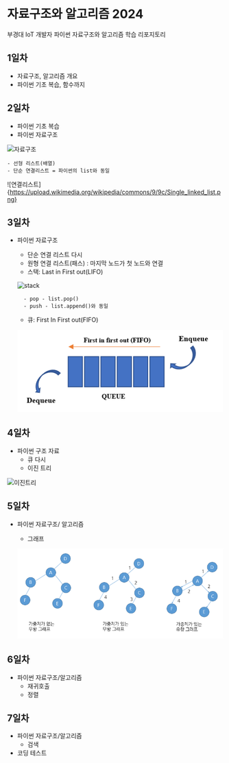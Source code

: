 # 자료구조와 알고리즘 2024
부경대 IoT 개발자 파이썬 자료구조와 알고리즘 학습 리포지토리

## 1일차
- 자료구조, 알고리즘 개요
- 파이썬 기초 복습, 함수까지

## 2일차
- 파이썬 기초 복습
- 파이썬 자료구조

![자료구조](https://t1.daumcdn.net/cfile/tistory/23202B4C53FDC5600C)

    - 선형 리스트(배열)
    - 단순 연결리스트 = 파이썬의 list와 동일

![연결리스트]{https://upload.wikimedia.org/wikipedia/commons/9/9c/Single_linked_list.png}

## 3일차
- 파이썬 자료구조
    - 단순 연결 리스트 다시
    - 원형 연결 리스트(패스) : 마지막 노드가 첫 노드와 연결
    - 스택: Last in First out(LIFO)

    ![stack](https://cs.lmu.edu/~ray/images/stack.gif)
   
        - pop - list.pop()
        - push - list.append()와 동일
    - 큐: First In First out(FIFO)

    ![queue](https://github.com/yongseok2312/ds-and-algorithm-2024/blob/main/image/queue.png)
    
## 4일차
- 파이썬 구조 자료
    - 큐 다시
    - 이진 트리

![이진트리](https://kahee.github.io//assets/post_img/tree3.png)

## 5일차
- 파이썬 자료구조/ 알고리즘
    - 그래프
    
    ![그래프](https://raw.githubusercontent.com/yongseok2312/ds-and-algorithm-2024/main/image/graph02.png)   

## 6일차
- 파이썬 자료구조/알고리즘
    - 재귀호출
    - 정렬

## 7일차
- 파이썬 자료구조/알고리즘
    - 검색
- 코딩 테스트